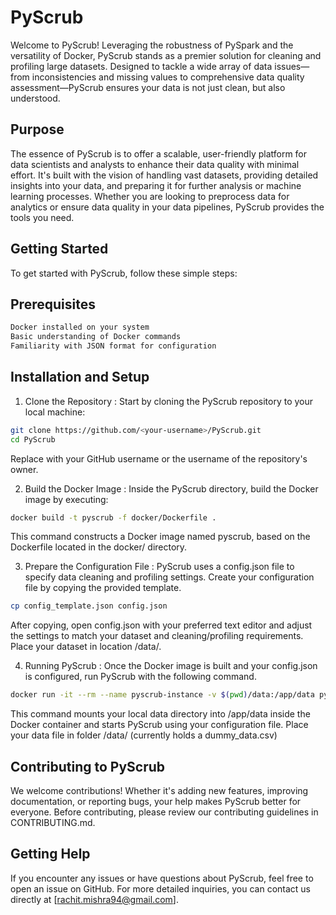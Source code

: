 # PyScrub
Welcome to PyScrub! Leveraging the robustness of PySpark and the versatility of Docker, PyScrub stands as a premier solution for cleaning and profiling large datasets. Designed to tackle a wide array of data issues—from inconsistencies and missing values to comprehensive data quality assessment—PyScrub ensures your data is not just clean, but also understood.

## Purpose
The essence of PyScrub is to offer a scalable, user-friendly platform for data scientists and analysts to enhance their data quality with minimal effort. It's built with the vision of handling vast datasets, providing detailed insights into your data, and preparing it for further analysis or machine learning processes. Whether you are looking to preprocess data for analytics or ensure data quality in your data pipelines, PyScrub provides the tools you need.

## Getting Started
To get started with PyScrub, follow these simple steps:

## Prerequisites

```sh
Docker installed on your system
Basic understanding of Docker commands
Familiarity with JSON format for configuration
```

## Installation and Setup

1. Clone the Repository : Start by cloning the PyScrub repository to your local machine:

```sh
git clone https://github.com/<your-username>/PyScrub.git
cd PyScrub
```
Replace <your-username> with your GitHub username or the username of the repository's owner.

2. Build the Docker Image : Inside the PyScrub directory, build the Docker image by executing:

```sh
docker build -t pyscrub -f docker/Dockerfile .
```
This command constructs a Docker image named pyscrub, based on the Dockerfile located in the docker/ directory.

3. Prepare the Configuration File : PyScrub uses a config.json file to specify data cleaning and profiling settings. Create your configuration file by copying the provided template. 

```sh
cp config_template.json config.json
```
After copying, open config.json with your preferred text editor and adjust the settings to match your dataset and cleaning/profiling requirements. Place your dataset in location /data/.

4. Running PyScrub : Once the Docker image is built and your config.json is configured, run PyScrub with the following command.

```sh
docker run -it --rm --name pyscrub-instance -v $(pwd)/data:/app/data pyscrub python app.py config.json
```
This command mounts your local data directory into /app/data inside the Docker container and starts PyScrub using your configuration file. Place your data file in folder /data/ (currently holds a dummy_data.csv)

## Contributing to PyScrub
We welcome contributions! Whether it's adding new features, improving documentation, or reporting bugs, your help makes PyScrub better for everyone. Before contributing, please review our contributing guidelines in CONTRIBUTING.md.

## Getting Help
If you encounter any issues or have questions about PyScrub, feel free to open an issue on GitHub. For more detailed inquiries, you can contact us directly at [rachit.mishra94@gmail.com].
